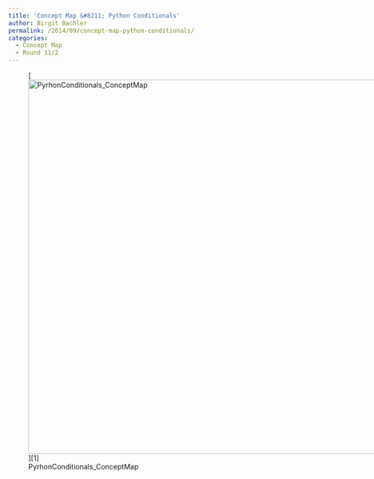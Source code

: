 ```yaml
---
title: 'Concept Map &#8211; Python Conditionals'
author: Birgit Bachler
permalink: /2014/09/concept-map-python-conditionals/
categories:
  - Concept Map
  - Round 11/2
---
```

<figure id="attachment_8824" style="width: 750px;" class="wp-caption alignnone">[<img class=" wp-image-8824 " alt="PyrhonConditionals_ConceptMap" src="http://teaching.software-carpentry.org/wp-content/uploads/2014/09/PyrhonConditionals_ConceptMap.jpg" width="750" height="750" />][1]<figcaption class="wp-caption-text">PyrhonConditionals_ConceptMap</figcaption></figure>

 [1]: http://teaching.software-carpentry.org/wp-content/uploads/2014/09/PyrhonConditionals_ConceptMap.jpg
